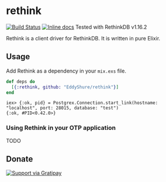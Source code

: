 # rethink
[![Build Status](https://travis-ci.org/EddyShure/rethink.svg)](https://travis-ci.org/EddyShure/rethink)
[![Inline docs](http://inch-ci.org/github/EddyShure/rethink.svg?branch=master)](http://inch-ci.org/github/EddyShure/rethink)
Tested with RethinkDB v1.16.2

Rethink is a client driver for RethinkDB. It is written in pure Elixir.

## Usage

Add Rethink as a dependency in your `mix.exs` file.

```elixir
def deps do
  [{:rethink, github: "EddyShure/rethink"}]
end
```

```iex
iex> {:ok, pid} = Postgrex.Connection.start_link(hostname: "localhost", port: 28015, database: "test")
{:ok, #PID<0.42.0>}
```

### Using Rethink in your OTP application

TODO


## Donate

[![Support via Gratipay](https://cdn.rawgit.com/gratipay/gratipay-badge/2.3.0/dist/gratipay.png)](https://gratipay.com/EddyShure/)
